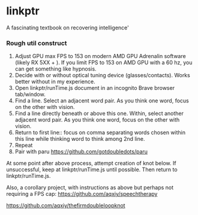 # linkptr
A fascinating textbook on recovering intelligence'


### Rough util construct

1. Adjust GPU max FPS to 153 on modern AMD GPU Adrenalin software (likely RX 5XX + ). If you limit FPS to 153 on AMD GPU with a 60 hz, you can get something like hypnosis.
2. Decide with or without optical tuning device (glasses/contacts). Works better without in my experience.
3. Open linkptr/runTime.js document in an incognito Brave browser tab/window. 
4. Find a line. Select an adjacent word pair. As you think one word, focus on the other with vision.
5. Find a line directly beneath or above this one. Within, select another adjacent word pair. As you think one word, focus on the other with vision.
6. Return to first line:: focus on comma separating words chosen within this line while thinking word to think among 2nd line.
7. Repeat
8. Pair with paru https://github.com/gotdoubledots/paru

At some point after above process, attempt creation of knot below. If unsuccessful, keep at linkptr/runTime.js until possible. Then return to linkptr/runTime.js.

Also, a corollary project, with instructions as above but perhaps not requiring a FPS cap: https://github.com/aqxiy/speechtherapy

https://github.com/aqxiy/thefirmdoubleloopknot

